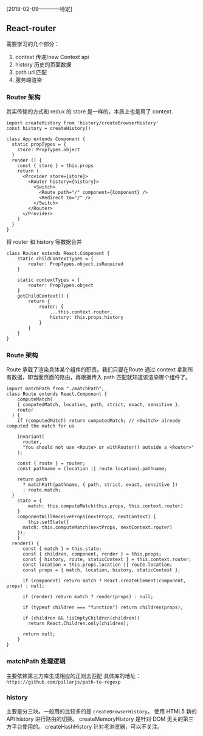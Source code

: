 [2018-02-09————待定]

## React-router
需要学习的几个部分：
1. context 传递/new Context api 
2. history 历史的页面数据
3. path url 匹配
4. 服务端渲染

### Router 架构
其实传输的方式和 redux 的 store 是一样的，本质上也是用了 context.
```
import createHistory from 'history/createBrowserHistory'
const history = createHistory()

class App extends Component {
  static propTypes = {
    store: PropTypes.object
  }
  render () {
    const { store } = this.props
    return (
      <Provider store={store}>
        <Router history={history}>
          <Switch>
            <Route path="/" component={Component} />
            <Redirect to="/" />
          </Switch>
        </Router>
      </Provider>
    )
  }
}
```

将 router 和 history 等数据合并
```
class Router extends React.Component {
	static childContextTypes = {
		router: PropTypes.object.isRequired
	}

	static contextTypes = {
		router: PropTypes.object
	}
	getChildContext() {
		return {
			router: {
				...this.context.router,
				history: this.props.history
			}
		}
	}
}
```

### Route 架构
Route 承载了渲染具体某个组件的职责。我们只要在Route 通过 context 拿到所有数据，即当面页面的路由，再根据传入 path 匹配就知道该渲染哪个组件了。

```
import matchPath from "./matchPath";
class Route extends React.Component {
	computeMatch(
    { computedMatch, location, path, strict, exact, sensitive },
    router
  ) {
    if (computedMatch) return computedMatch; // <Switch> already computed the match for us

    invariant(
      router,
      "You should not use <Route> or withRouter() outside a <Router>"
    );

    const { route } = router;
    const pathname = (location || route.location).pathname;

    return path
      ? matchPath(pathname, { path, strict, exact, sensitive })
      : route.match;
  }
	state = {
		match: this.computeMatch(this.props, this.context.router)
	}
	componentWillReceiveProps(nextProps, nextContext) {
		this.setState({
      match: this.computeMatch(nextProps, nextContext.router)
    });
	}
  render() {
	  const { match } = this.state;
	  const { children, component, render } = this.props;
	  const { history, route, staticContext } = this.context.router;
	  const location = this.props.location || route.location;
	  const props = { match, location, history, staticContext };

	  if (component) return match ? React.createElement(component, props) : null;

	  if (render) return match ? render(props) : null;

	  if (typeof children === "function") return children(props);

	  if (children && !isEmptyChildren(children))
	    return React.Children.only(children);

	  return null;
	}
}
```


### matchPath 处理逻辑
主要依赖第三方库生成相应的正则去匹配
具体库的地址：`https://github.com/pillarjs/path-to-regexp`


### history 
主要是分三块。一般用的比较多的是 `createBrowserHistory`。 使用 HTML5 新的API history 进行路由的切换。
createMemoryHistory 是针对 DOM 无关的第三方平台使用的。
createHashHistory 针对老浏览器，可以不关注。
